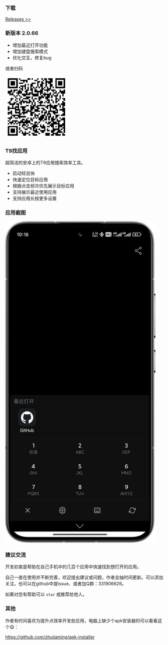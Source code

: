 ### 下载

[Releases >>](https://github.com/zhujiaming/T9AppFinder/releases)

### 新版本 2.0.66

- 增加最近打开功能
- 增加键盘搜索模式
- 优化交互，修复bug

或者扫码

![](/res/dc.png)


### T9找应用

超简洁的安卓上的T9应用搜索效率工具。

- 启动轻且快
- 快速定位目标应用
- 根据点击频次优先展示目标应用
- 支持展示最近使用应用
- 支持应用长按更多设置

### 应用截图

![](/res/ss.jpg)


### 建议交流

开发初衷是帮助在自己手机中的几百个应用中快速找到想打开的应用。

自己一直在使用并不断完善，欢迎提出建议或问题，作者会抽时间更新。可以添加关注，也可以在github中提issue、或者加Q群：331906626。

如果对您有帮助可以 `star` 或推荐给他人。

### 其他

作者有时间喜欢为提升点效率开发些应用，电脑上缺少个apk安装器的可以看看这个😋：

https://github.com/zhujiaming/apk-installer
